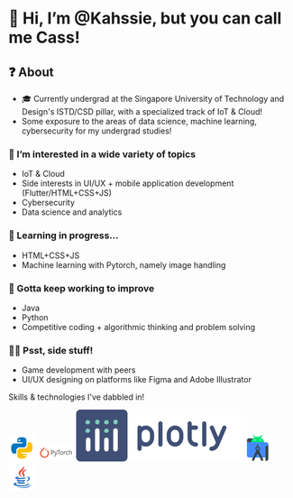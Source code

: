 # 👋 Hi, I’m @Kahssie, but you can call me Cass!

## ❓ About
- 🎓 Currently undergrad at the Singapore University of Technology and Design's ISTD/CSD pillar, with a specialized track of IoT & Cloud!
- Some exposure to the areas of data science, machine learning, cybersecurity for my undergrad studies!

### 👀 I’m interested in a wide variety of topics 
  * IoT & Cloud
  * Side interests in UI/UX + mobile application development (Flutter/HTML+CSS+JS)
  * Cybersecurity
  * Data science and analytics

### 🌱 Learning in progress...
  * HTML+CSS+JS
  * Machine learning with Pytorch, namely image handling
### 💪 Gotta keep working to improve
  * Java
  * Python
  * Competitive coding + algorithmic thinking and problem solving

### 🌷🌻 Psst, side stuff!
  * Game development with peers
  * UI/UX designing on platforms like Figma and Adobe Illustrator

Skills & technologies I've dabbled in!
<p float="left">
    <img src="icons/icons8-python-48.png">
    <img src="icons/pytorch_logo_icon_169823.png ">
    <img src="icons/logo-plotly.svg">
    <img src="icons/icons8-android-studio-48.png"/>
    <img src="icons/icons8-java-48.png"/>



<!---
Kahssie/Kahssie is a ✨ special ✨ repository because its `README.md` (this file) appears on your GitHub profile.
You can click the Preview link to take a look at your changes.
--->
